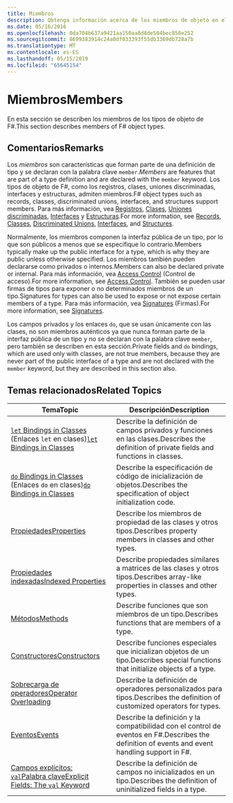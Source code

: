 ```yaml
---
title: Miembros
description: Obtenga información acerca de los miembros de objeto en el F# lenguaje de programación.
ms.date: 05/16/2016
ms.openlocfilehash: 0da704b637a9421aa150aa8d8de504bec858e252
ms.sourcegitcommit: 8699383914c24a0df033393f55db3369db728a7b
ms.translationtype: MT
ms.contentlocale: es-ES
ms.lasthandoff: 05/15/2019
ms.locfileid: "65645154"
---
```

# <a name="members"></a><span data-ttu-id="68a6e-103">Miembros</span><span class="sxs-lookup"><span data-stu-id="68a6e-103">Members</span></span>

<span data-ttu-id="68a6e-104">En esta sección se describen los miembros de los tipos de objeto de F#.</span><span class="sxs-lookup"><span data-stu-id="68a6e-104">This section describes members of F# object types.</span></span>

## <a name="remarks"></a><span data-ttu-id="68a6e-105">Comentarios</span><span class="sxs-lookup"><span data-stu-id="68a6e-105">Remarks</span></span>

<span data-ttu-id="68a6e-106">Los *miembros* son características que forman parte de una definición de tipo y se declaran con la palabra clave `member`.</span><span class="sxs-lookup"><span data-stu-id="68a6e-106">*Members* are features that are part of a type definition and are declared with the `member` keyword.</span></span> <span data-ttu-id="68a6e-107">Los tipos de objeto de F#, como los registros, clases, uniones discriminadas, interfaces y estructuras, admiten miembros.</span><span class="sxs-lookup"><span data-stu-id="68a6e-107">F# object types such as records, classes, discriminated unions, interfaces, and structures support members.</span></span> <span data-ttu-id="68a6e-108">Para más información, vea [Registros](../records.md), [Clases](../classes.md), [Uniones discriminadas](../discriminated-Unions.md), [Interfaces](../interfaces.md) y [Estructuras](../structures.md).</span><span class="sxs-lookup"><span data-stu-id="68a6e-108">For more information, see [Records](../records.md), [Classes](../classes.md), [Discriminated Unions](../discriminated-Unions.md), [Interfaces](../interfaces.md), and [Structures](../structures.md).</span></span>

<span data-ttu-id="68a6e-109">Normalmente, los miembros componen la interfaz pública de un tipo, por lo que son públicos a menos que se especifique lo contrario.</span><span class="sxs-lookup"><span data-stu-id="68a6e-109">Members typically make up the public interface for a type, which is why they are public unless otherwise specified.</span></span> <span data-ttu-id="68a6e-110">Los miembros también pueden declararse como privados o internos.</span><span class="sxs-lookup"><span data-stu-id="68a6e-110">Members can also be declared private or internal.</span></span> <span data-ttu-id="68a6e-111">Para más información, vea [Access Control](../access-Control.md) (Control de acceso).</span><span class="sxs-lookup"><span data-stu-id="68a6e-111">For more information, see [Access Control](../access-Control.md).</span></span> <span data-ttu-id="68a6e-112">También se pueden usar firmas de tipos para exponer o no determinados miembros de un tipo.</span><span class="sxs-lookup"><span data-stu-id="68a6e-112">Signatures for types can also be used to expose or not expose certain members of a type.</span></span> <span data-ttu-id="68a6e-113">Para más información, vea [Signatures](../signatures.md) (Firmas).</span><span class="sxs-lookup"><span data-stu-id="68a6e-113">For more information, see [Signatures](../signatures.md).</span></span>

<span data-ttu-id="68a6e-114">Los campos privados y los enlaces `do`, que se usan únicamente con las clases, no son miembros auténticos ya que nunca forman parte de la interfaz pública de un tipo y no se declaran con la palabra clave `member`, pero también se describen en esta sección.</span><span class="sxs-lookup"><span data-stu-id="68a6e-114">Private fields and `do` bindings, which are used only with classes, are not true members, because they are never part of the public interface of a type and are not declared with the `member` keyword, but they are described in this section also.</span></span>

## <a name="related-topics"></a><span data-ttu-id="68a6e-115">Temas relacionados</span><span class="sxs-lookup"><span data-stu-id="68a6e-115">Related Topics</span></span>

|<span data-ttu-id="68a6e-116">Tema</span><span class="sxs-lookup"><span data-stu-id="68a6e-116">Topic</span></span>|<span data-ttu-id="68a6e-117">Descripción</span><span class="sxs-lookup"><span data-stu-id="68a6e-117">Description</span></span>|
|-----|-----------|
|<span data-ttu-id="68a6e-118">[`let` Bindings in Classes](let-bindings-in-classes.md) (Enlaces `let` en clases)</span><span class="sxs-lookup"><span data-stu-id="68a6e-118">[`let` Bindings in Classes](let-bindings-in-classes.md)</span></span>|<span data-ttu-id="68a6e-119">Describe la definición de campos privados y funciones en las clases.</span><span class="sxs-lookup"><span data-stu-id="68a6e-119">Describes the definition of private fields and functions in classes.</span></span>|
|<span data-ttu-id="68a6e-120">[`do` Bindings in Classes](do-bindings-in-classes.md) (Enlaces `do` en clases)</span><span class="sxs-lookup"><span data-stu-id="68a6e-120">[`do` Bindings in Classes](do-bindings-in-classes.md)</span></span>|<span data-ttu-id="68a6e-121">Describe la especificación de código de inicialización de objetos.</span><span class="sxs-lookup"><span data-stu-id="68a6e-121">Describes the specification of object initialization code.</span></span>|
|[<span data-ttu-id="68a6e-122">Propiedades</span><span class="sxs-lookup"><span data-stu-id="68a6e-122">Properties</span></span>](properties.md)|<span data-ttu-id="68a6e-123">Describe los miembros de propiedad de las clases y otros tipos.</span><span class="sxs-lookup"><span data-stu-id="68a6e-123">Describes property members in classes and other types.</span></span>|
|[<span data-ttu-id="68a6e-124">Propiedades indexadas</span><span class="sxs-lookup"><span data-stu-id="68a6e-124">Indexed Properties</span></span>](indexed-properties.md)|<span data-ttu-id="68a6e-125">Describe propiedades similares a matrices de las clases y otros tipos.</span><span class="sxs-lookup"><span data-stu-id="68a6e-125">Describes array-like properties in classes and other types.</span></span>|
|[<span data-ttu-id="68a6e-126">Métodos</span><span class="sxs-lookup"><span data-stu-id="68a6e-126">Methods</span></span>](methods.md)|<span data-ttu-id="68a6e-127">Describe funciones que son miembros de un tipo.</span><span class="sxs-lookup"><span data-stu-id="68a6e-127">Describes functions that are members of a type.</span></span>|
|[<span data-ttu-id="68a6e-128">Constructores</span><span class="sxs-lookup"><span data-stu-id="68a6e-128">Constructors</span></span>](constructors.md)|<span data-ttu-id="68a6e-129">Describe funciones especiales que inicializan objetos de un tipo.</span><span class="sxs-lookup"><span data-stu-id="68a6e-129">Describes special functions that initialize objects of a type.</span></span>|
|[<span data-ttu-id="68a6e-130">Sobrecarga de operadores</span><span class="sxs-lookup"><span data-stu-id="68a6e-130">Operator Overloading</span></span>](../operator-overloading.md)|<span data-ttu-id="68a6e-131">Describe la definición de operadores personalizados para tipos.</span><span class="sxs-lookup"><span data-stu-id="68a6e-131">Describes the definition of customized operators for types.</span></span>|
|[<span data-ttu-id="68a6e-132">Eventos</span><span class="sxs-lookup"><span data-stu-id="68a6e-132">Events</span></span>](events.md)|<span data-ttu-id="68a6e-133">Describe la definición y la compatibilidad con el control de eventos en F#.</span><span class="sxs-lookup"><span data-stu-id="68a6e-133">Describes the definition of events and event handling support in F#.</span></span>|
|[<span data-ttu-id="68a6e-134">Campos explícitos: `val`Palabra clave</span><span class="sxs-lookup"><span data-stu-id="68a6e-134">Explicit Fields: The `val` Keyword</span></span>](explicit-fields-the-val-keyword.md)|<span data-ttu-id="68a6e-135">Describe la definición de campos no inicializados en un tipo.</span><span class="sxs-lookup"><span data-stu-id="68a6e-135">Describes the definition of uninitialized fields in a type.</span></span>|
